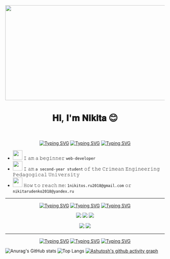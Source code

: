 <div align=center>
 <img src="https://99px.ru/sstorage/86/2015/12/image_86271215043043632690.gif" height=300px width=600px />
</div>
<h1 align="center">𝐇𝐢, 𝐈'𝐦 𝐍𝐢𝐤𝐢𝐭𝐚 &#128522</h1>

<br />
<br />

<div align=center>
  <a href="https://git.io/typing-svg"><img src="https://readme-typing-svg.herokuapp.com?font=Fira+Code&size=16&duration=1000&pause=2000&color=3CB371&background=FF000000&center=true&vCenter=true&width=50&height=32&lines=----" alt="Typing SVG" /></a>
 <a href="https://git.io/typing-svg"><img src="https://readme-typing-svg.herokuapp.com?font=Fira+Code&size=26&duration=4000&pause=1900&color=3CB371&background=FF000000&center=true&vCenter=true&width=130&height=32&lines=%F0%9D%90%80%F0%9D%90%9B%F0%9D%90%A8%F0%9D%90%AE%F0%9D%90%AD+%F0%9D%90%8C%F0%9D%90%9E" alt="Typing SVG" /></a>
 <a href="https://git.io/typing-svg"><img src="https://readme-typing-svg.herokuapp.com?font=Fira+Code&size=16&duration=1000&pause=2000&color=3CB371&background=FF000000&center=true&vCenter=true&width=50&height=32&lines=----" alt="Typing SVG" /></a>
</div>


- <img src = "https://cdn-0.emojis.wiki/emoji-pics/google/man-technologist-google.png" height = 30px> 𝙸 𝚊𝚖 𝚊 𝚋𝚎𝚐𝚒𝚗𝚗𝚎𝚛 `𝚠𝚎𝚋-𝚍𝚎𝚟𝚎𝚕𝚘𝚙𝚎𝚛`
- <img src = "https://images.emojiterra.com/google/android-10/512px/1f468-1f3fb-1f393.png" height = 30px> 𝙸 𝚊𝚖 `𝚊 𝚜𝚎𝚌𝚘𝚗𝚍-𝚢𝚎𝚊𝚛 𝚜𝚝𝚞𝚍𝚎𝚗𝚝` 𝚘𝚏 𝚝𝚑𝚎 𝙲𝚛𝚒𝚖𝚎𝚊𝚗 𝙴𝚗𝚐𝚒𝚗𝚎𝚎𝚛𝚒𝚗𝚐 𝙿𝚎𝚍𝚊𝚐𝚘𝚐𝚒𝚌𝚊𝚕 𝚄𝚗𝚒𝚟𝚎𝚛𝚜𝚒𝚝𝚢 
- <img src = "https://creazilla-store.fra1.digitaloceanspaces.com/emojis/53059/open-mailbox-with-raised-flag-emoji-clipart-xl.png" height = 30px> 𝙷𝚘𝚠 𝚝𝚘 𝚛𝚎𝚊𝚌𝚑 𝚖𝚎: `𝟷𝚗𝚒𝚔𝚒𝚝𝚘𝚜.𝚛𝚞𝟸𝟶𝟷𝟾@𝚐𝚖𝚊𝚒𝚕.𝚌𝚘𝚖` 𝚘𝚛 `𝚗𝚒𝚔𝚒𝚝𝚊𝚛𝚞𝚍𝚎𝚗𝚔𝚘𝟸𝟶𝟷𝟾@𝚢𝚊𝚗𝚍𝚎𝚡.𝚛𝚞`

<hr />

<div align=center>
 <a href="https://git.io/typing-svg"><img src="https://readme-typing-svg.herokuapp.com?font=Fira+Code&size=16&duration=1000&pause=2000&color=007FFF&background=FF000000&center=true&vCenter=true&width=50&height=32&lines=----" alt="Typing SVG" /></a>
 <a href="https://git.io/typing-svg"><img src="https://readme-typing-svg.herokuapp.com?font=Fira+Code&size=26&duration=4000&pause=1900&color=007FFF&background=FF000000&center=true&vCenter=true&width=275&height=32&lines=%F0%9D%90%8B%F0%9D%90%9A%F0%9D%90%A7%F0%9D%90%A0%F0%9D%90%AE%F0%9D%90%9A%F0%9D%90%A0%F0%9D%90%9E%F0%9D%90%AC+%F0%9D%90%9A%F0%9D%90%A7%F0%9D%90%9D+%F0%9D%90%93%F0%9D%90%A8%F0%9D%90%A8%F0%9D%90%A5%F0%9D%90%AC" alt="Typing SVG" /></a>
 <a href="https://git.io/typing-svg"><img src="https://readme-typing-svg.herokuapp.com?font=Fira+Code&size=16&duration=1000&pause=2000&color=007FFF&background=FF000000&center=true&vCenter=true&width=50&height=32&lines=----" alt="Typing SVG" /></a>
</div>
<p align=center><img src = "https://img.shields.io/badge/html5-%23E34F26.svg?style=for-the-badge&logo=html5&logoColor=white"/> <img src = "https://img.shields.io/badge/css3-%231572B6.svg?style=for-the-badge&logo=css3&logoColor=white"/> <img src = "https://img.shields.io/badge/javascript-%23323330.svg?style=for-the-badge&logo=javascript&logoColor=%23F7DF1E"/><p>
<p align=center><img src = "https://img.shields.io/badge/Windows-2E8B57?style=for-the-badge&logo=windows&logoColor=white"/> <img src = "https://img.shields.io/badge/VS%20Code-4169E1.svg?style=for-the-badge&logo=visual-studio-code&logoColor=white"/> </p>

<hr />

<div align=center>
 <a href="https://git.io/typing-svg"><img src="https://readme-typing-svg.herokuapp.com?font=Fira+Code&size=16&duration=1000&pause=2000&color=E1781CFF&background=FF000000&center=true&vCenter=true&width=50&height=32&lines=----" alt="Typing SVG" /></a>
 <a href="https://git.io/typing-svg"><img src="https://readme-typing-svg.herokuapp.com?font=Fira+Code&size=26&duration=3000&pause=1500&color=E1781C&background=FF000000&center=true&vCenter=true&width=115&height=32&lines=%F0%9D%90%8C%F0%9D%90%B2+%F0%9D%90%92%F0%9D%90%AD%F0%9D%90%9A%F0%9D%90%AD%F0%9D%90%AC" alt="Typing SVG" /></a>
 <a href="https://git.io/typing-svg"><img src="https://readme-typing-svg.herokuapp.com?font=Fira+Code&size=16&duration=1000&pause=2000&color=E1781CFF&background=FF000000&center=true&vCenter=true&width=50&height=32&lines=----" alt="Typing SVG" /></a>
</div>

![Anurag's GitHub stats](https://github-readme-stats.vercel.app/api?username=nickruden&show_icons=true&theme=dark)
![Top Langs](https://github-readme-stats.vercel.app/api/top-langs/?username=nickruden&theme=dark&show_icons=true)
[![Ashutosh's github activity graph](https://activity-graph.herokuapp.com/graph?username=nickruden&theme=gotham)](https://github.com/ashutosh00710/github-readme-activity-graph)
